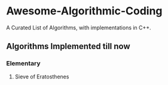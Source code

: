 # Awesome-Algorithmic-Coding
A Curated List of Algorithms, with implementations in C++.

## Algorithms Implemented till now
### Elementary

1. Sieve of Eratosthenes